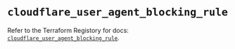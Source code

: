 # `cloudflare_user_agent_blocking_rule`

Refer to the Terraform Registory for docs: [`cloudflare_user_agent_blocking_rule`](https://www.terraform.io/docs/providers/cloudflare/r/user_agent_blocking_rule).
